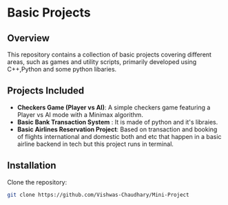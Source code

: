   # Basic Projects

## Overview
This repository contains a collection of basic projects covering different areas, such as games and utility scripts, primarily developed using C++,Python and some python libaries.

## Projects Included
- **Checkers Game (Player vs AI)**: A simple checkers game featuring a Player vs AI mode with a Minimax algorithm.
- **Basic Bank Transaction System** : It is made of python and it's libraies.
- **Basic Airlines Reservation Project**: Based on transaction and booking of flights international and domestic both and etc that happen in a basic airline backend in tech but this project runs in terminal.
## Installation
Clone the repository:
```bash
git clone https://github.com/Vishwas-Chaudhary/Mini-Project
